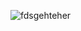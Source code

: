![fdsgehteher](https://user-images.githubusercontent.com/59725875/163168042-ccf47abc-0069-4de6-b04a-ed62920fc87c.gif)
